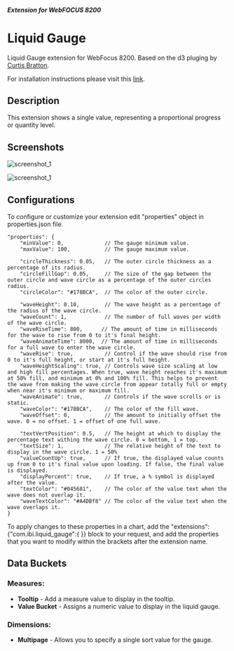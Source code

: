 ##### Extension for WebFOCUS 8200

# Liquid Gauge

Liquid Gauge extension for WebFocus 8200. Based on the d3 pluging by [Curtis Bratton](http://bl.ocks.org/brattonc/5e5ce9beee483220e2f6).

For installation instructions please visit this [link](https://github.com/ibi/wf-extensions-chart/wiki/Installing-a-WebFocus-Extension "Installing a WebFocus Extension").

## Description

This extension shows a single value, representing a proportional progress or quantity level.

## Screenshots

![screenshot_1](https://github.com/ibi/wf-extensions-chart/blob/master/com.ibi.liquid_gauge/screenshots/1.png)

![screenshot_1](https://github.com/ibi/wf-extensions-chart/blob/master/com.ibi.liquid_gauge/screenshots/2.png)

## Configurations

To configure or customize your extension edit "properties" object in properties.json file.
	
	"properties": {
		"minValue": 0,             // The gauge minimum value.
		"maxValue": 100,           // The gauge maximum value.

		"circleThickness": 0.05,   // The outer circle thickness as a percentage of its radius.
		"circleFillGap": 0.05,     // The size of the gap between the outer circle and wave circle as a percentage of the outer circles radius.
		"circleColor": "#178BCA",  // The color of the outer circle.

		"waveHeight": 0.10,        // The wave height as a percentage of the radius of the wave circle.
		"waveCount": 1,            // The number of full waves per width of the wave circle.
		"waveRiseTime": 800,      // The amount of time in milliseconds for the wave to rise from 0 to it's final height.
		"waveAnimateTime": 8000,  // The amount of time in milliseconds for a full wave to enter the wave circle.
		"waveRise": true,          // Control if the wave should rise from 0 to it's full height, or start at it's full height.
		"waveHeightScaling": true, // Controls wave size scaling at low and high fill percentages. When true, wave height reaches it's maximum at 50% fill, and minimum at 0% and 100% fill. This helps to prevent the wave from making the wave circle from appear totally full or empty when near it's minimum or maximum fill.
		"waveAnimate": true,       // Controls if the wave scrolls or is static.
		"waveColor": "#178BCA",    // The color of the fill wave.
		"waveOffset": 0,           // The amount to initially offset the wave. 0 = no offset. 1 = offset of one full wave.

		"textVertPosition": 0.5,   // The height at which to display the percentage text withing the wave circle. 0 = bottom, 1 = top.
		"textSize": 1,             // The relative height of the text to display in the wave circle. 1 = 50%
		"valueCountUp": true,      // If true, the displayed value counts up from 0 to it's final value upon loading. If false, the final value is displayed.
		"displayPercent": true,    // If true, a % symbol is displayed after the value.
		"textColor": "#045681",    // The color of the value text when the wave does not overlap it.
		"waveTextColor": "#A4DBf8" // The color of the value text when the wave overlaps it.
	}
	
To apply changes to these properties in a chart, add the "extensions": {"com.ibi.liquid_gauge":{ }} block to your request, and add the properties that you want to modify within the brackets after the extension name.

## Data Buckets

### Measures:

* **Tooltip** - Add a measure value to display in the tooltip.
* **Value Bucket** - Assigns a numeric value to display in the liquid gauge.

### Dimensions:

* **Multipage** - Allows you to specify a single sort value for the gauge.

